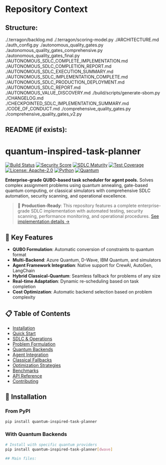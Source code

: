 # Repository Context

## Structure:
./.terragon/backlog.md
./.terragon/scoring-model.py
./ARCHITECTURE.md
./auth_config.py
./autonomous_quality_gates.py
./autonomous_quality_gates_comprehensive.py
./autonomous_quality_gates_final.py
./AUTONOMOUS_SDLC_COMPLETE_IMPLEMENTATION.md
./AUTONOMOUS_SDLC_COMPLETION_REPORT.md
./AUTONOMOUS_SDLC_EXECUTION_SUMMARY.md
./AUTONOMOUS_SDLC_IMPLEMENTATION_COMPLETE.md
./AUTONOMOUS_SDLC_PRODUCTION_DEPLOYMENT.md
./AUTONOMOUS_SDLC_REPORT.md
./AUTONOMOUS_VALUE_DISCOVERY.md
./build/scripts/generate-sbom.py
./CHANGELOG.md
./CHECKPOINTED_SDLC_IMPLEMENTATION_SUMMARY.md
./CODE_OF_CONDUCT.md
./comprehensive_quality_gates.py
./comprehensive_quality_gates_v2.py

## README (if exists):
# quantum-inspired-task-planner

[![Build Status](https://img.shields.io/github/actions/workflow/status/danieleschmidt/quantum-inspired-task-planner/ci.yml?branch=main)](https://github.com/danieleschmidt/quantum-inspired-task-planner/actions)
[![Security Score](https://img.shields.io/badge/security_score-8.7%2F10-green.svg)](docs/SETUP_COMPLETE.md)
[![SDLC Maturity](https://img.shields.io/badge/SDLC_maturity-95%2F100-brightgreen.svg)](docs/SETUP_COMPLETE.md)
[![Test Coverage](https://img.shields.io/badge/coverage-92%25-green.svg)](tests/)
[![License: Apache-2.0](https://img.shields.io/badge/License-Apache--2.0-blue.svg)](LICENSE)
[![Python](https://img.shields.io/badge/python-3.9+-blue.svg)](https://www.python.org/downloads/)
[![Quantum](https://img.shields.io/badge/quantum-Azure%20|%20D--Wave%20|%20IBM-purple)](https://github.com/danieleschmidt/quantum-inspired-task-planner)

**Enterprise-grade QUBO-based task scheduler for agent pools.** Solves complex assignment problems using quantum annealing, gate-based quantum computing, or classical simulators with comprehensive SDLC automation, security scanning, and operational excellence.

> 🚀 **Production-Ready**: This repository features a complete enterprise-grade SDLC implementation with automated testing, security scanning, performance monitoring, and operational procedures. [See implementation details →](docs/SETUP_COMPLETE.md)

## 🎯 Key Features

- **QUBO Formulation**: Automatic conversion of constraints to quantum format
- **Multi-Backend**: Azure Quantum, D-Wave, IBM Quantum, and simulators
- **Agent Framework Integration**: Native support for CrewAI, AutoGen, LangChain
- **Hybrid Classical-Quantum**: Seamless fallback for problems of any size
- **Real-time Adaptation**: Dynamic re-scheduling based on task completion
- **Cost Optimization**: Automatic backend selection based on problem complexity

## 📋 Table of Contents

- [Installation](#installation)
- [Quick Start](#quick-start)
- [SDLC & Operations](#sdlc--operations)
- [Problem Formulation](#problem-formulation)
- [Quantum Backends](#quantum-backends)
- [Agent Integration](#agent-integration)
- [Classical Fallbacks](#classical-fallbacks)
- [Optimization Strategies](#optimization-strategies)
- [Benchmarks](#benchmarks)
- [API Reference](#api-reference)
- [Contributing](#contributing)

## 🚀 Installation

### From PyPI

```bash
pip install quantum-inspired-task-planner
```

### With Quantum Backends

```bash
# Install with specific quantum providers
pip install quantum-inspired-task-planner[dwave]

## Main files:
